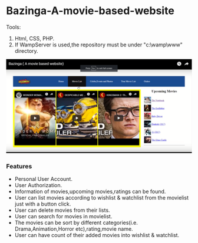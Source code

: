 # Bazinga-A-movie-based-website

Tools:
1. Html, CSS, PHP.
2. If WampServer is used,the repository must be under "c:\wamp\www" directory.

[![Watch the video](https://github.com/Oishee30/Bazinga-A-movie-basd-website-/blob/master/Bazinga/img/bazinga.png)](https://youtu.be/_qMcFik_XHI)

<h3>Features</h3>
<ul> 
<li>Personal User Account.</li>
<li>User Authorization.</li>
<li>Information of movies,upcoming movies,ratings can be found.</li>
<li>User can list movies according to wishlist & watchlist from the movielist just with a button click.</li>
<li>User can delete movies from their lists.</li>
<li>User can search for movies in movielist.</li>
<li>The movies can be sort by different categories(i.e. Drama,Animation,Horror etc),rating,movie name.</li>
<li>User can have count of their added movies into wishlist & watchlist.</li>

</ul>
